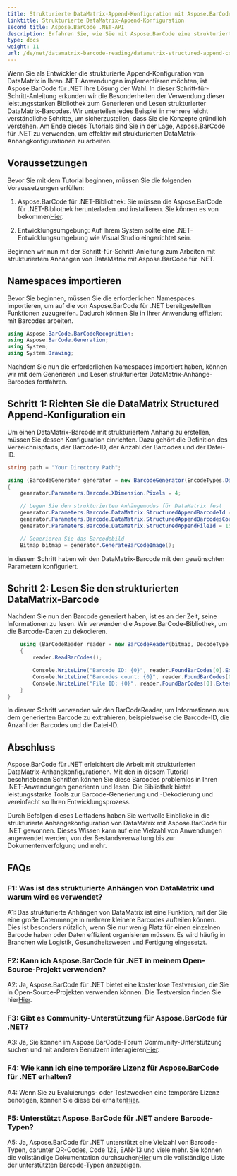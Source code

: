 ```yaml
---
title: Strukturierte DataMatrix-Append-Konfiguration mit Aspose.BarCode für .NET
linktitle: Strukturierte DataMatrix-Append-Konfiguration
second_title: Aspose.BarCode .NET-API
description: Erfahren Sie, wie Sie mit Aspose.BarCode eine strukturierte DataMatrix-Anhängekonfiguration in .NET für eine hocheffiziente Datenorganisation erstellen und lesen.
type: docs
weight: 11
url: /de/net/datamatrix-barcode-reading/datamatrix-structured-append-configuration/
---
```

Wenn Sie als Entwickler die strukturierte Append-Konfiguration von DataMatrix in Ihren .NET-Anwendungen implementieren möchten, ist Aspose.BarCode für .NET Ihre Lösung der Wahl. In dieser Schritt-für-Schritt-Anleitung erkunden wir die Besonderheiten der Verwendung dieser leistungsstarken Bibliothek zum Generieren und Lesen strukturierter DataMatrix-Barcodes. Wir unterteilen jedes Beispiel in mehrere leicht verständliche Schritte, um sicherzustellen, dass Sie die Konzepte gründlich verstehen. Am Ende dieses Tutorials sind Sie in der Lage, Aspose.BarCode für .NET zu verwenden, um effektiv mit strukturierten DataMatrix-Anhangkonfigurationen zu arbeiten.

## Voraussetzungen

Bevor Sie mit dem Tutorial beginnen, müssen Sie die folgenden Voraussetzungen erfüllen:

1.  Aspose.BarCode für .NET-Bibliothek: Sie müssen die Aspose.BarCode für .NET-Bibliothek herunterladen und installieren. Sie können es von bekommen[Hier](https://releases.aspose.com/barcode/net/).

2. Entwicklungsumgebung: Auf Ihrem System sollte eine .NET-Entwicklungsumgebung wie Visual Studio eingerichtet sein.

Beginnen wir nun mit der Schritt-für-Schritt-Anleitung zum Arbeiten mit strukturiertem Anhängen von DataMatrix mit Aspose.BarCode für .NET.

## Namespaces importieren

Bevor Sie beginnen, müssen Sie die erforderlichen Namespaces importieren, um auf die von Aspose.BarCode für .NET bereitgestellten Funktionen zuzugreifen. Dadurch können Sie in Ihrer Anwendung effizient mit Barcodes arbeiten.

```csharp
using Aspose.BarCode.BarCodeRecognition;
using Aspose.BarCode.Generation;
using System;
using System.Drawing;
```

Nachdem Sie nun die erforderlichen Namespaces importiert haben, können wir mit dem Generieren und Lesen strukturierter DataMatrix-Anhänge-Barcodes fortfahren.


## Schritt 1: Richten Sie die DataMatrix Structured Append-Konfiguration ein

Um einen DataMatrix-Barcode mit strukturiertem Anhang zu erstellen, müssen Sie dessen Konfiguration einrichten. Dazu gehört die Definition des Verzeichnispfads, der Barcode-ID, der Anzahl der Barcodes und der Datei-ID.

```csharp
string path = "Your Directory Path";

using (BarcodeGenerator generator = new BarcodeGenerator(EncodeTypes.DataMatrix, "Aspose"))
{
    generator.Parameters.Barcode.XDimension.Pixels = 4;

    // Legen Sie den strukturierten Anhängemodus für DataMatrix fest
    generator.Parameters.Barcode.DataMatrix.StructuredAppendBarcodeId = 3;
    generator.Parameters.Barcode.DataMatrix.StructuredAppendBarcodesCount = 5;
    generator.Parameters.Barcode.DataMatrix.StructuredAppendFileId = 150;

    // Generieren Sie das Barcodebild
    Bitmap bitmap = generator.GenerateBarCodeImage();
```

In diesem Schritt haben wir den DataMatrix-Barcode mit den gewünschten Parametern konfiguriert.

## Schritt 2: Lesen Sie den strukturierten DataMatrix-Barcode

Nachdem Sie nun den Barcode generiert haben, ist es an der Zeit, seine Informationen zu lesen. Wir verwenden die Aspose.BarCode-Bibliothek, um die Barcode-Daten zu dekodieren.

```csharp
    using (BarCodeReader reader = new BarCodeReader(bitmap, DecodeType.DataMatrix))
    {
        reader.ReadBarCodes();

        Console.WriteLine("Barcode ID: {0}", reader.FoundBarCodes[0].Extended.DataMatrix.StructuredAppendBarcodeId);
        Console.WriteLine("Barcodes count: {0}", reader.FoundBarCodes[0].Extended.DataMatrix.StructuredAppendBarcodesCount);
        Console.WriteLine("File ID: {0}", reader.FoundBarCodes[0].Extended.DataMatrix.StructuredAppendFileId);
    }
}
```

In diesem Schritt verwenden wir den BarCodeReader, um Informationen aus dem generierten Barcode zu extrahieren, beispielsweise die Barcode-ID, die Anzahl der Barcodes und die Datei-ID.

## Abschluss

Aspose.BarCode für .NET erleichtert die Arbeit mit strukturierten DataMatrix-Anhangkonfigurationen. Mit den in diesem Tutorial beschriebenen Schritten können Sie diese Barcodes problemlos in Ihren .NET-Anwendungen generieren und lesen. Die Bibliothek bietet leistungsstarke Tools zur Barcode-Generierung und -Dekodierung und vereinfacht so Ihren Entwicklungsprozess.

Durch Befolgen dieses Leitfadens haben Sie wertvolle Einblicke in die strukturierte Anhängekonfiguration von DataMatrix mit Aspose.BarCode für .NET gewonnen. Dieses Wissen kann auf eine Vielzahl von Anwendungen angewendet werden, von der Bestandsverwaltung bis zur Dokumentenverfolgung und mehr.

## FAQs

### F1: Was ist das strukturierte Anhängen von DataMatrix und warum wird es verwendet?

A1: Das strukturierte Anhängen von DataMatrix ist eine Funktion, mit der Sie eine große Datenmenge in mehrere kleinere Barcodes aufteilen können. Dies ist besonders nützlich, wenn Sie nur wenig Platz für einen einzelnen Barcode haben oder Daten effizient organisieren müssen. Es wird häufig in Branchen wie Logistik, Gesundheitswesen und Fertigung eingesetzt.

### F2: Kann ich Aspose.BarCode für .NET in meinem Open-Source-Projekt verwenden?

 A2: Ja, Aspose.BarCode für .NET bietet eine kostenlose Testversion, die Sie in Open-Source-Projekten verwenden können. Die Testversion finden Sie hier[Hier](https://releases.aspose.com/).

### F3: Gibt es Community-Unterstützung für Aspose.BarCode für .NET?

 A3: Ja, Sie können im Aspose.BarCode-Forum Community-Unterstützung suchen und mit anderen Benutzern interagieren[Hier](https://forum.aspose.com/c/barcode/13).

### F4: Wie kann ich eine temporäre Lizenz für Aspose.BarCode für .NET erhalten?

 A4: Wenn Sie zu Evaluierungs- oder Testzwecken eine temporäre Lizenz benötigen, können Sie diese bei erhalten[Hier](https://purchase.aspose.com/temporary-license/).

### F5: Unterstützt Aspose.BarCode für .NET andere Barcode-Typen?

A5: Ja, Aspose.BarCode für .NET unterstützt eine Vielzahl von Barcode-Typen, darunter QR-Codes, Code 128, EAN-13 und viele mehr. Sie können die vollständige Dokumentation durchsuchen[Hier](https://reference.aspose.com/barcode/net/) um die vollständige Liste der unterstützten Barcode-Typen anzuzeigen.